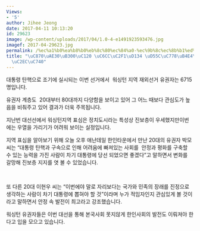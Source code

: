 ```yaml
---
Views:
- '5'
author: Jihee Jeong
date: 2017-04-11 10:13:20
id: 29623
image: /wp-content/uploads/2017/04/1.0-4-e1491923593476.jpg
imagef: 2017-04-29623.jpg
permalink: /%ec%a1%b0%ea%b8%b0%eb%8c%80%ec%84%a0-%ec%9b%8c%ec%8b%b1%ed%84%b4-%ed%95%9c%ec%9d%b8%eb%93%a4%ec%9d%98-%ed%91%9c%ec%8b%ac%ec%9d%80/
title: "\uC870\uAE30\uB300\uC120 \uC6CC\uC2F1\uD134 \uD55C\uC778\uB4E4\uC758 \uD45C\
  \uC2EC\uC740"
---
```


대통령 탄핵으로 조기에 실시되는 이번 선거에서  워싱턴 지역 재외선거 유권자는 6715명입니다.

유권자 계층도  20대부터 80대까지 다양함을 보이고 있어 그 어느 때보다 관심도가 높음을 비춰주고 있어 결과가 더욱 주목됩니다.

지난번 대선선에서 워싱턴지역 표심은 정치도시라는 특성상 진보층이 우세했지만이번에는 우열을 가리기가 어려워 보이는 실정입니다.

지역 표심을 알아보기 위해 오늘 오후 애난데일 한인타운에서 만난 20대의 유권자 박모씨는 “대통령 탄핵과 구속으로 인해 어려움에 빠져있는 사회를  안정과 평화를 구축할 수 있는 능력을 가진 사람이 차기 대통령에 당선 되었으면 좋겠다”고 말하면서 변화를 갈망해 진보층 지지를 엿 볼 수 있었습니다.

&nbsp;

또 다른 20대 이현우 씨는 “이번에야 말로 자리보다는 국가와 민족의 장래를 진정으로 생각하는 사람이 차기 대통령에 뽑혀야 할 것”이라며 누가 적임자인지 관심있게 볼 것이라고 말하면서 안정 속 발전이 최고라고 강조했습니다.

워싱턴 유권자들은 이번 대선을 통해 본국사회 못지않게 한인사회의 발전도 이뤄져야 한다고 입을 모으고 있습니다.